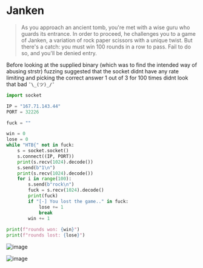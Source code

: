 #  Janken
> As you approach an ancient tomb, you're met with a wise guru who guards its entrance. In order to proceed, he challenges you to a game of Janken, a variation of rock paper scissors with a unique twist. But there's a catch: you must win 100 rounds in a row to pass. Fail to do so, and you'll be denied entry.

Before looking at the supplied binary (which was to find the intended way of abusing strstr) fuzzing suggested that the socket didnt have any rate limiting and picking the correct answer 1 out of 3 for 100 times didnt look that bad ```¯\_(ツ)_/¯```


```python
import socket

IP = "167.71.143.44"
PORT = 32226

fuck = ""

win = 0
lose = 0
while "HTB{" not in fuck:
	s = socket.socket()
	s.connect((IP, PORT))
	print(s.recv(1024).decode())
	s.send(b"1\n")
	print(s.recv(1024).decode())
	for i in range(100):
		s.send(b"rock\n")
		fuck = s.recv(1024).decode()
		print(fuck)
		if "[-] You lost the game.." in fuck:
			lose += 1
			break
		win += 1
		
print(f"rounds won: {win}")
print(f"rounds lost: {lose}")

```

![image](https://user-images.githubusercontent.com/67259802/227714984-8db55db1-8021-4120-9e10-d9db3671bc13.png)

![image](https://user-images.githubusercontent.com/67259802/227709569-26b57935-8138-445c-9e60-e58d6588bd88.png)
